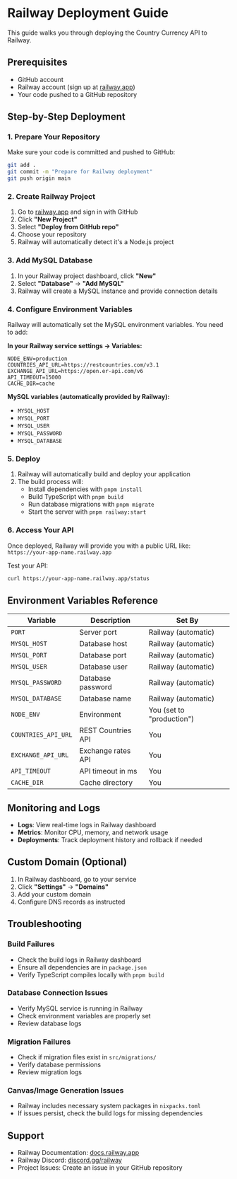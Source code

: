 # Railway Deployment Guide

This guide walks you through deploying the Country Currency API to Railway.

## Prerequisites

- GitHub account
- Railway account (sign up at [railway.app](https://railway.app))
- Your code pushed to a GitHub repository

## Step-by-Step Deployment

### 1. Prepare Your Repository

Make sure your code is committed and pushed to GitHub:

```bash
git add .
git commit -m "Prepare for Railway deployment"
git push origin main
```

### 2. Create Railway Project

1. Go to [railway.app](https://railway.app) and sign in with GitHub
2. Click **"New Project"**
3. Select **"Deploy from GitHub repo"**
4. Choose your repository
5. Railway will automatically detect it's a Node.js project

### 3. Add MySQL Database

1. In your Railway project dashboard, click **"New"**
2. Select **"Database"** → **"Add MySQL"**
3. Railway will create a MySQL instance and provide connection details

### 4. Configure Environment Variables

Railway will automatically set the MySQL environment variables. You need to add:

**In your Railway service settings → Variables:**

```env
NODE_ENV=production
COUNTRIES_API_URL=https://restcountries.com/v3.1
EXCHANGE_API_URL=https://open.er-api.com/v6
API_TIMEOUT=15000
CACHE_DIR=cache
```

**MySQL variables (automatically provided by Railway):**
- `MYSQL_HOST`
- `MYSQL_PORT` 
- `MYSQL_USER`
- `MYSQL_PASSWORD`
- `MYSQL_DATABASE`

### 5. Deploy

1. Railway will automatically build and deploy your application
2. The build process will:
   - Install dependencies with `pnpm install`
   - Build TypeScript with `pnpm build`
   - Run database migrations with `pnpm migrate`
   - Start the server with `pnpm railway:start`

### 6. Access Your API

Once deployed, Railway will provide you with a public URL like:
`https://your-app-name.railway.app`

Test your API:
```bash
curl https://your-app-name.railway.app/status
```

## Environment Variables Reference

| Variable | Description | Set By |
|----------|-------------|---------|
| `PORT` | Server port | Railway (automatic) |
| `MYSQL_HOST` | Database host | Railway (automatic) |
| `MYSQL_PORT` | Database port | Railway (automatic) |
| `MYSQL_USER` | Database user | Railway (automatic) |
| `MYSQL_PASSWORD` | Database password | Railway (automatic) |
| `MYSQL_DATABASE` | Database name | Railway (automatic) |
| `NODE_ENV` | Environment | You (set to "production") |
| `COUNTRIES_API_URL` | REST Countries API | You |
| `EXCHANGE_API_URL` | Exchange rates API | You |
| `API_TIMEOUT` | API timeout in ms | You |
| `CACHE_DIR` | Cache directory | You |

## Monitoring and Logs

- **Logs**: View real-time logs in Railway dashboard
- **Metrics**: Monitor CPU, memory, and network usage
- **Deployments**: Track deployment history and rollback if needed

## Custom Domain (Optional)

1. In Railway dashboard, go to your service
2. Click **"Settings"** → **"Domains"**
3. Add your custom domain
4. Configure DNS records as instructed

## Troubleshooting

### Build Failures
- Check the build logs in Railway dashboard
- Ensure all dependencies are in `package.json`
- Verify TypeScript compiles locally with `pnpm build`

### Database Connection Issues
- Verify MySQL service is running in Railway
- Check environment variables are properly set
- Review database logs

### Migration Failures
- Check if migration files exist in `src/migrations/`
- Verify database permissions
- Review migration logs

### Canvas/Image Generation Issues
- Railway includes necessary system packages in `nixpacks.toml`
- If issues persist, check the build logs for missing dependencies

## Support

- Railway Documentation: [docs.railway.app](https://docs.railway.app)
- Railway Discord: [discord.gg/railway](https://discord.gg/railway)
- Project Issues: Create an issue in your GitHub repository